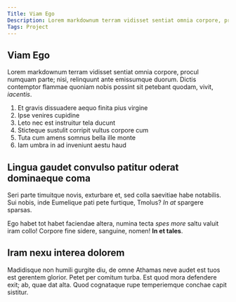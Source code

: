 ```yaml
---
Title: Viam Ego
Description: Lorem markdownum terram vidisset sentiat omnia corpore, procul numquam parte; nisi, relinquunt ante emissumque duorum.
Tags: Project
---
```


<article>

# Viam Ego

Lorem markdownum terram vidisset sentiat omnia corpore, procul numquam parte;
nisi, relinquunt ante emissumque duorum. Dictis contemptor flammae quoniam nobis
possint sit petebant quodam, vivit, *iacentis*.

1. Et gravis dissuadere aequo finita pius virgine
2. Ipse venires cupidine
3. Leto nec est instruitur tela ducunt
4. Sticteque sustulit corripit vultus corpore cum
5. Tuta cum amens somnus bella ille monte
6. Iam umbra in ad inveniunt aestu haud

## Lingua gaudet convulso patitur oderat dominaeque coma

Seri parte timuitque novis, exturbare et, sed colla saevitiae habe notabilis.
Sui nobis, inde Eumelique pati pete furtique, Tmolus? *In at* spargere sparsas.

Ego habet tot habet faciendae altera, numina tecta *spes more* saltu valuit iram
collo! Corpore fine sidere, sanguine, nomen! **In et tales**.

## Iram nexu interea dolorem

Madidisque non humili gurgite diu, de omne Athamas neve audet est tuos est
gerentem glorior. Petet per comitum turba. Est quod mora defendere exit; ab,
quae dat alta. Quod cognataque rupe temperiemque conchae capit sistitur.
</article>